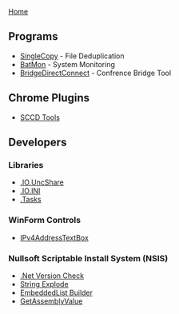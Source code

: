 [Home](https://vshed.us)

## Programs
 * [SingleCopy](https://vshed.us/SingleCopy) - File Deduplication
 * [BatMon](https://vshed.us/BatMon) - System Monitoring
 * [BridgeDirectConnect](https://vshed.us/BridgeDirectConnect) - Confrence Bridge Tool

## Chrome Plugins
 * [SCCD Tools](https://vshed.us/SCCD-Tools)

## Developers

### Libraries
 * [.IO.UncShare](https://vshed.us/vshed.IO.UncShare)
 * [.IO.INI](https://vshed.us/INI_File_Tools)
 * [.Tasks](https://vshed.us/vshed.Tasks)

### WinForm Controls
 * [IPv4AddressTextBox](https://github.com/iwih/IPv4AddressTextBox)

### Nullsoft Scriptable Install System (NSIS)
 * [.Net Version Check](https://vshed.us/NSIS_DotNetVersion)
 * [String Explode](https://vshed.us/NSIS_strExplode)
 * [EmbeddedList Builder](https://vshed.us/BuildEventTools#nsisembeddedlistbuilder)
 * [GetAssemblyValue](https://vshed.us/BuildEventTools#getassemblyvalue)
